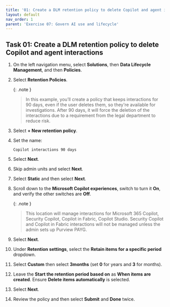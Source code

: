 ```yaml
---
title: '01: Create a DLM retention policy to delete Copilot and agent interactions'
layout: default
nav_order: 1
parent: 'Exercise 07: Govern AI use and lifecycle'
---
```


## Task 01: Create a DLM retention policy to delete Copilot and agent interactions


1. On the left navigation menu, select **Solutions**, then **Data Lifecycle Management**, and then **Policies**.

1. Select **Retention Policies**.
   
    {: .note }
    > In this example, you’ll create a policy that keeps interactions for 90 days, even if the user deletes them, so they're available for investigations. After 90 days, it will force the deletion of the interactions due to a requirement from the legal department to reduce risk.

1. Select **+ New retention policy**.

1. Set the name: 

    ```
    Copilot interactions 90 days
    ```

1. Select **Next**.

1. Skip admin units and select **Next**.

1. Select **Static** and then select **Next**.

1. Scroll down to the **Microsoft Copilot experiences**, switch to turn it **On**, and verify the other switches are **Off**.

    {: .note }
    > This location will manage interactions for Microsoft 365 Copilot, Security Copilot, Copilot in Fabric, Copilot Studio. Security Copilot and Copilot in Fabric interactions will not be managed unless the admin sets up Purview PAYG.

1. Select **Next**.

1. Under **Retention settings**, select the **Retain items for a specific period** dropdown.

1. Select **Custom** then select **3months** (set **0** for years and **3** for months).

1. Leave the **Start the retention period based on** as **When items are created**. Ensure **Delete items automatically** is selected.

1. Select **Next**.

1. Review the policy and then select **Submit** and **Done** twice.